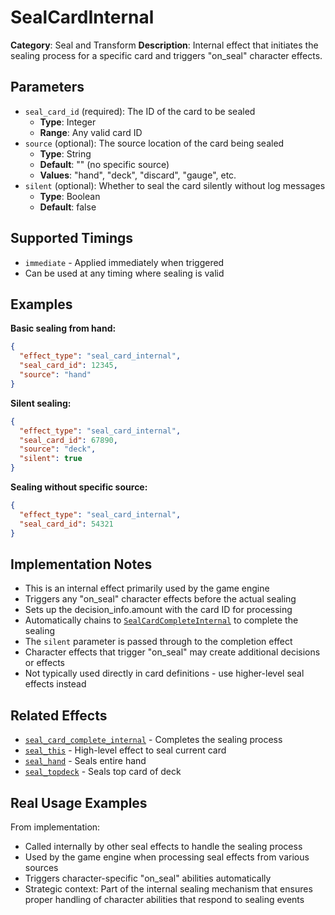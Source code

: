 # SealCardInternal

**Category**: Seal and Transform
**Description**: Internal effect that initiates the sealing process for a specific card and triggers "on_seal" character effects.

## Parameters

- `seal_card_id` (required): The ID of the card to be sealed
  - **Type**: Integer
  - **Range**: Any valid card ID
- `source` (optional): The source location of the card being sealed
  - **Type**: String
  - **Default**: "" (no specific source)
  - **Values**: "hand", "deck", "discard", "gauge", etc.
- `silent` (optional): Whether to seal the card silently without log messages
  - **Type**: Boolean
  - **Default**: false

## Supported Timings

- `immediate` - Applied immediately when triggered
- Can be used at any timing where sealing is valid

## Examples

**Basic sealing from hand:**
```json
{
  "effect_type": "seal_card_internal",
  "seal_card_id": 12345,
  "source": "hand"
}
```

**Silent sealing:**
```json
{
  "effect_type": "seal_card_internal",
  "seal_card_id": 67890,
  "source": "deck",
  "silent": true
}
```

**Sealing without specific source:**
```json
{
  "effect_type": "seal_card_internal",
  "seal_card_id": 54321
}
```

## Implementation Notes

- This is an internal effect primarily used by the game engine
- Triggers any "on_seal" character effects before the actual sealing
- Sets up the decision_info.amount with the card ID for processing
- Automatically chains to [`SealCardCompleteInternal`](seal_card_complete_internal.md) to complete the sealing
- The `silent` parameter is passed through to the completion effect
- Character effects that trigger "on_seal" may create additional decisions or effects
- Not typically used directly in card definitions - use higher-level seal effects instead

## Related Effects

- [`seal_card_complete_internal`](seal_card_complete_internal.md) - Completes the sealing process
- [`seal_this`](seal_this.md) - High-level effect to seal current card
- [`seal_hand`](seal_hand.md) - Seals entire hand
- [`seal_topdeck`](seal_topdeck.md) - Seals top card of deck

## Real Usage Examples

From implementation:
- Called internally by other seal effects to handle the sealing process
- Used by the game engine when processing seal effects from various sources
- Triggers character-specific "on_seal" abilities automatically
- Strategic context: Part of the internal sealing mechanism that ensures proper handling of character abilities that respond to sealing events